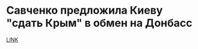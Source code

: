 # Савченко предложила Киеву "сдать Крым" в обмен на Донбасс



[LINK](https://varlamov.ru/2191029.html)